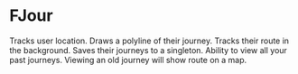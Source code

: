 # FJour
Tracks user location. Draws a polyline of their journey. Tracks their route in the background. Saves their journeys to a singleton. Ability to view all your past journeys. Viewing an old journey will show route on a map.
